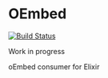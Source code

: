 # OEmbed

[![Build Status](https://travis-ci.org/r8/elixir-oembed.svg?branch=master)](https://travis-ci.org/r8/elixir-oembed)

Work in progress

oEmbed consumer for Elixir

